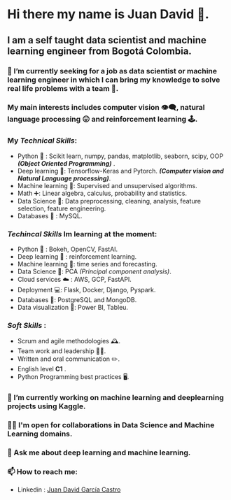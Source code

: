 # Hi there my name is Juan David 👋.

## I am  a self taught data scientist and machine learning engineer from Bogotá Colombia. 

### 🔭 I’m currently seeking for a job as data scientist or machine learning engineer in which I can bring my knowledge to solve real life problems with a team 🤝. 

### My main interests includes computer vision 👁️‍🗨️, natural language processing 😛 and reinforcement learning 🕹️. 

### My _Technical Skills_: 

* Python 🐍 : Scikit learn, numpy, pandas, matplotlib, seaborn, scipy, OOP _**(Object Oriented Programming)**_ .
* Deep learning  🧠: Tensorflow-Keras and Pytorch. _**(Computer vision and Natural Language processing)**_.
* Machine learning 🤖: Supervised and unsupervised algorithms. 
* Math ➕: Linear algebra, calculus, probability and statistics.
* Data Science 🧪: Data preprocessing, cleaning, analysis, feature selection, feature engineering.   
* Databases 📔 : MySQL. 

### _Techincal Skills_ Im **learning** at the moment: 

* Python 🐍 : Bokeh, OpenCV, FastAI.
* Deep learning 🧠 : reinforcement learning.
* Machine learning 🤖: time series and forecasting. 
* Data Science 🧪: PCA _(Principal component analysis)_.
* Cloud services ☁️ : AWS, GCP, FastAPI.
* Deployment 💻: Flask, Docker, Django, Pyspark. 
* Databases 📔: PostgreSQL and MongoDB.
* Data visualization 👀: Power BI, Tableu. 

### _Soft Skills_ :

* Scrum and agile methodologies 🕰️.
* Team work and leadership 👨‍🔬.
* Written and oral communication ✏️.
* English level **C1** .
* Python Programming best practices 🖥️.

### 🔭 I’m currently working on machine learning and deeplearning projects using Kaggle. 

###  🤝🏻 I'm open for collaborations in **Data Science** and **Machine Learning** domains.

###  💬 Ask me about deep learning and machine learning. 

### 📫 How to reach me: 
* Linkedin : [Juan David García Castro]( https://www.linkedin.com/in/juangarciacastro/)

